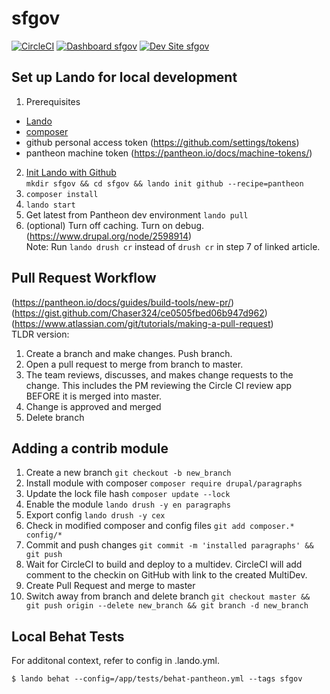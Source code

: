 # sfgov

[![CircleCI](https://circleci.com/gh/SFDigitalServices/sfgov.svg?style=shield)](https://circleci.com/gh/SFDigitalServices/sfgov)
[![Dashboard sfgov](https://img.shields.io/badge/dashboard-sfgov-yellow.svg)](https://dashboard.pantheon.io/sites/91d50373-c4cf-40e4-a646-cb73e16a140c#dev/code)
[![Dev Site sfgov](https://img.shields.io/badge/site-sfgov-blue.svg)](http://dev-sfgov.pantheonsite.io/)


## Set up Lando for local development
1. Prerequisites
  * [Lando](https://docs.devwithlando.io/installation/installing.html)
  * [composer](https://getcomposer.org/download/)
  * github personal access token (https://github.com/settings/tokens)
  * pantheon machine token (https://pantheon.io/docs/machine-tokens/)  

2. [Init Lando with Github](https://docs.devwithlando.io/cli/init.html#github)  
`mkdir sfgov && cd sfgov && lando init github --recipe=pantheon`
3. `composer install`
4. `lando start`
5. Get latest from Pantheon dev environment `lando pull`
6. (optional) Turn off caching.  Turn on debug. (https://www.drupal.org/node/2598914)  
  Note:  Run `lando drush cr` instead of `drush cr` in step 7 of linked article.

## Pull Request Workflow
(https://pantheon.io/docs/guides/build-tools/new-pr/)
(https://gist.github.com/Chaser324/ce0505fbed06b947d962)   
(https://www.atlassian.com/git/tutorials/making-a-pull-request)  
TLDR version:  
1. Create a branch and make changes.  Push branch.
2. Open a pull request to merge from branch to master.
3. The team reviews, discusses, and makes change requests to the change. This includes the PM reviewing the Circle CI review app BEFORE it is merged into master.
4. Change is approved and merged
5. Delete branch

## Adding a contrib module
1. Create a new branch `git checkout -b new_branch`
2. Install module with composer `composer require drupal/paragraphs`
3. Update the lock file hash `composer update --lock`
4. Enable the module `lando drush -y en paragraphs`
5. Export config `lando drush -y cex`
6. Check in modified composer and config files `git add composer.* config/*`
7. Commit and push changes `git commit -m 'installed paragraphs' && git push`
8. Wait for CircleCI to build and deploy to a multidev.  CircleCI will add comment to the checkin on GitHub with link to the created MultiDev.
9. Create Pull Request and merge to master
10. Switch away from branch and delete branch `git checkout master && git push origin --delete new_branch && git branch -d new_branch`

## Local Behat Tests
For additonal context, refer to config in .lando.yml.

```
$ lando behat --config=/app/tests/behat-pantheon.yml --tags sfgov
```